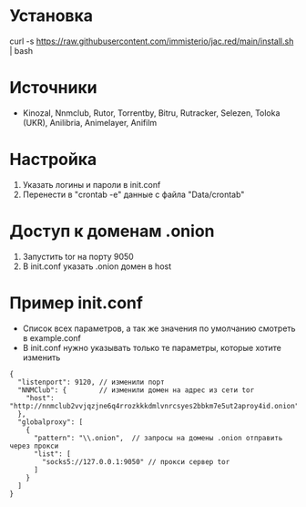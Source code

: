 # Установка
curl -s https://raw.githubusercontent.com/immisterio/jac.red/main/install.sh | bash

# Источники 
* Kinozal, Nnmclub, Rutor, Torrentby, Bitru, Rutracker, Selezen, Toloka (UKR), Anilibria, Animelayer, Anifilm

# Настройка
1. Указать логины и пароли в init.conf
2. Перенести в "crontab -e" данные с файла "Data/crontab"

# Доступ к доменам .onion
1. Запустить tor на порту 9050
2. В init.conf указать .onion домен в host

# Пример init.conf
* Список всех параметров, а так же значения по умолчанию смотреть в example.conf 
* В init.conf нужно указывать только те параметры, которые хотите изменить

```
{
  "listenport": 9120, // изменили порт
  "NNMClub": {        // изменили домен на адрес из сети tor 
    "host": "http://nnmclub2vvjqzjne6q4rrozkkkdmlvnrcsyes2bbkm7e5ut2aproy4id.onion"
  },
  "globalproxy": [
    {
      "pattern": "\\.onion",  // запросы на домены .onion отправить через прокси
      "list": [
        "socks5://127.0.0.1:9050" // прокси сервер tor
      ]
    }
  ]
}
```
